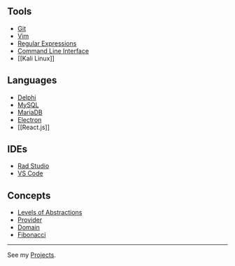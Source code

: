 ## Tools
- [Git](Git.md)
- [Vim](Vim.md)
- [Regular Expressions](Regular%20Expressions.md)
- [Command Line Interface](Command%20Line%20Interface.md)
- [[Kali Linux]]

## Languages
- [Delphi](Delphi.md)
- [MySQL](MySQL.md)
- [MariaDB](MariaDB.md)
- [Electron](Electron.md)
- [[React.js]]

## IDEs
- [Rad Studio](Rad%20Studio.md)
- [VS Code](VS%20Code.md)

## Concepts
- [Levels of Abstractions](Levels%20of%20Abstractions.md)
- [Provider](Provider.md) 
- [Domain](Domain.md)
- [Fibonacci](Fibonacci.md)

---
See my [Projects](Projects.md).
